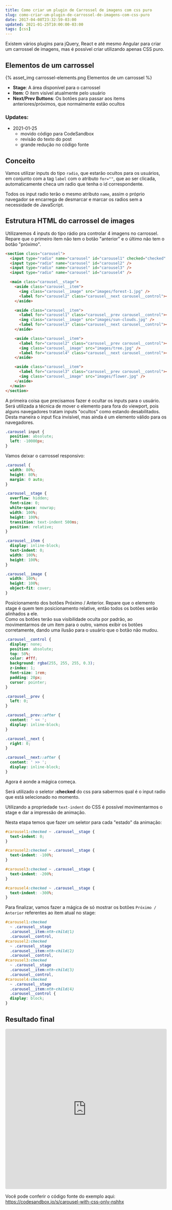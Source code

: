 ```yaml
---
title: Como criar um plugin de Carrossel de imagens com css puro
slug: como-criar-um-plugin-de-carrossel-de-imagens-com-css-puro
date: 2017-04-08T23:32:59-03:00
updated: 2021-01-25T10:00:00-03:00
tags: [css]
---
```


Existem vários plugins para jQuery, React e até mesmo Angular para criar um carrossel de imagens, mas é possível criar utilizando apenas CSS puro.

## Elementos de um carrossel

{% asset_img carrossel-elements.png Elementos de um carrossel %}

- **Stage**: A área disponível para o carrossel
- **Item**: O item visível atualmente pelo usuário
- **Next/Prev Buttons**: Os botões para passar aos items anteriores/próximos, que normalmente estão ocultos

<!-- more -->

### Updates:

- 2021-01-25
  - movido código para CodeSandbox
  - revisão do texto do post
  - grande redução no código fonte

## Conceito

Vamos utilizar inputs do tipo `radio`, que estarão ocultos para os usuários, em conjunto com a tag `label` com o atributo `for=""`, que ao ser clicada, automaticamente checa um radio que tenha o id correspondente.

Todos os input radio terão o mesmo atributo `name`, assim o próprio navegador se encarrega de desmarcar e marcar os radios sem a necessidade de JavaScript.

## Estrutura HTML do carrossel de images

Utilizaremos 4 inputs do tipo rádio pra controlar 4 imagens no carrossel.
Repare que o primeiro item não tem o botão "anterior" e o último não tem o botão "próximo".

```html
<section class="carousel">
  <input type="radio" name="carousel" id="carousel1" checked="checked" />
  <input type="radio" name="carousel" id="carousel2" />
  <input type="radio" name="carousel" id="carousel3" />
  <input type="radio" name="carousel" id="carousel4" />

  <main class="carousel__stage">
    <aside class="carousel__item">
      <img class="carousel__image" src="images/forest-1.jpg" />
      <label for="carousel2" class="carousel__next carousel__control"></label>
    </aside>

    <aside class="carousel__item">
      <label for="carousel1" class="carousel__prev carousel__control"></label>
      <img class="carousel__image" src="images/sun-clouds.jpg" />
      <label for="carousel3" class="carousel__next carousel__control"></label>
    </aside>

    <aside class="carousel__item">
      <label for="carousel2" class="carousel__prev carousel__control"></label>
      <img class="carousel__image" src="images/tree.jpg" />
      <label for="carousel4" class="carousel__next carousel__control"></label>
    </aside>

    <aside class="carousel__item">
      <label for="carousel3" class="carousel__prev carousel__control"></label>
      <img class="carousel__image" src="images/flower.jpg" />
    </aside>
  </main>
</section>
```

A primeira coisa que precisamos fazer é ocultar os inputs para o usuário.
Será utilizada a técnica de mover o elemento para fora do viewport, pois alguns navegadores tratam inputs "ocultos" como estando desabilitados.  
Desta maneira o input fica invisível, mas ainda é um elemento válido para os navegadores.

```css
.carousel input {
  position: absolute;
  left: -10000px;
}
```

Vamos deixar o carrossel responsivo:

```css
.carousel {
  width: 80%;
  height: 80%;
  margin: 0 auto;
}

.carousel__stage {
  overflow: hidden;
  font-size: 0;
  white-space: nowrap;
  width: 100%;
  height: 100%;
  transition: text-indent 500ms;
  position: relative;
}

.carousel__item {
  display: inline-block;
  text-indent: 0;
  width: 100%;
  height: 100%;
}

.carousel__image {
  width: 100%;
  height: 100%;
  object-fit: cover;
}
```

Posicionamento dos botões Próximo / Anterior. Repare que o elemento stage é quem tem posicionamento relative, então todos os botões serão alinhados a ele.  
Como os botões terão sua visibilidade oculta por padrão, ao movimentarmos de um item para o outro, vamos exibir os botões corretamente, dando uma ilusão para o usuário que o botão não mudou.

```css
.carousel__control {
  display: none;
  position: absolute;
  top: 50%;
  color: #fff;
  background: rgba(255, 255, 255, 0.3);
  z-index: 1;
  font-size: 1rem;
  padding: 20px;
  cursor: pointer;
}

.carousel__prev {
  left: 0;
}

.carousel__prev::after {
  content: ' << ';
  display: inline-block;
}

.carousel__next {
  right: 0;
}

.carousel__next::after {
  content: ' >> ';
  display: inline-block;
}
```

Agora é aonde a mágica começa.

Será utilizado o seletor **:checked** do css para sabermos qual é o input radio que está selecionado no momento.

Utilizando a propriedade `text-indent` do CSS é possível movimentarmos o stage e dar a impressão de animação.

Nesta etapa temos que fazer um seletor para cada "estado" da animação:

```css
#carousel1:checked ~ .carousel__stage {
  text-indent: 0;
}

#carousel2:checked ~ .carousel__stage {
  text-indent: -100%;
}

#carousel3:checked ~ .carousel__stage {
  text-indent: -200%;
}

#carousel4:checked ~ .carousel__stage {
  text-indent: -300%;
}
```

Para finalizar, vamos fazer a mágica de só mostrar os botões `Próximo / Anterior` referentes ao item atual no stage:

```css
#carousel1:checked
  ~ .carousel__stage
  .carousel__item:nth-child(1)
  .carousel__control,
#carousel2:checked
  ~ .carousel__stage
  .carousel__item:nth-child(2)
  .carousel__control,
#carousel3:checked
  ~ .carousel__stage
  .carousel__item:nth-child(3)
  .carousel__control,
#carousel4:checked
  ~ .carousel__stage
  .carousel__item:nth-child(4)
  .carousel__control {
  display: block;
}
```

## Resultado final

<iframe src="https://codesandbox.io/embed/carousel-with-css-only-nshhx?autoresize=1&fontsize=14&hidenavigation=1&theme=dark&view=preview"
  style="width:100%; height:500px; border:0; border-radius: 4px; overflow:hidden;"
  title="carousel with CSS only"
  allow="accelerometer; ambient-light-sensor; camera; encrypted-media; geolocation; gyroscope; hid; microphone; midi; payment; usb; vr; xr-spatial-tracking"
  sandbox="allow-forms allow-modals allow-popups allow-presentation allow-same-origin allow-scripts"
></iframe>

Você pode conferir o código fonte do exemplo aqui:  
https://codesandbox.io/s/carousel-with-css-only-nshhx
